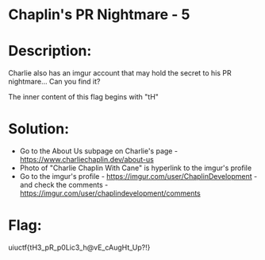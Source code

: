 # Chaplin's PR Nightmare - 5
# Description:
Charlie also has an imgur account that may hold the secret to his PR nightmare... Can you find it?

The inner content of this flag begins with "tH"

# Solution:
- Go to the About Us subpage on Charlie's page - https://www.charliechaplin.dev/about-us
- Photo of "Charlie Chaplin With Cane" is hyperlink to the imgur's profile
- Go to the imgur's profile - https://imgur.com/user/ChaplinDevelopment - and check the comments - https://imgur.com/user/chaplindevelopment/comments

# Flag:
uiuctf{tH3_pR_p0Lic3_h@vE_cAugHt_Up?!}
